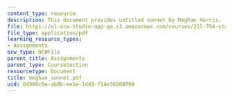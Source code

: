 ```yaml
---
content_type: resource
description: This document provides untitled sonnet by Meghan Harris.
file: https://ol-ocw-studio-app-qa.s3.amazonaws.com/courses/21l-704-studies-in-poetry-from-the-sonneteers-to-the-metaphysicals-spring-2006/04906c0eab8bee1e1d49f14e36200790_meghan_sonnet.pdf
file_type: application/pdf
learning_resource_types:
- Assignments
ocw_type: OCWFile
parent_title: Assignments
parent_type: CourseSection
resourcetype: Document
title: meghan_sonnet.pdf
uid: 04906c0e-ab8b-ee1e-1d49-f14e36200790
---
```

